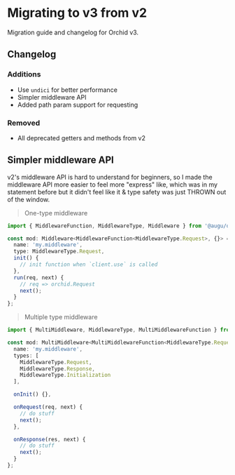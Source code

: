 # Migrating to v3 from v2
Migration guide and changelog for Orchid v3.

## Changelog
### Additions
- Use `undici` for better performance
- Simpler middleware API
- Added path param support for requesting

### Removed
- All deprecated getters and methods from v2

## Simpler middleware API
v2's middleware API is hard to understand for beginners, so I made the middleware API more easier to feel more "express" like, which was in
my statement before but it didn't feel like it & type safety was just THROWN out of the window.

> One-type middleware

```ts
import { MiddlewareFunction, MiddlewareType, Middleware } from '@augu/orchid';

const mod: Middleware<MiddlewareFunction<MiddlewareType.Request>, {}> = {
  name: 'my.middleware',
  type: MiddlewareType.Request,
  init() {
    // init function when `client.use` is called
  },
  run(req, next) {
    // req => orchid.Request
    next();
  }
};
```

> Multiple type middleware

```ts
import { MultiMiddleware, MiddlewareType, MultiMiddlewareFunction } from '@augu/orchid';

const mod: MultiMiddleware<MultiMiddlewareFunction<MiddlewareType.Request | MiddlewareType.Response | MiddlewareType.Initialization>, {}> = {
  name: 'my.middleware',
  types: [
    MiddlewareType.Request,
    MiddlewareType.Response,
    MiddlewareType.Initialization
  ],

  onInit() {},

  onRequest(req, next) {
    // do stuff
    next();
  },

  onResponse(res, next) {
    // do stuff
    next();
  }
};
```
